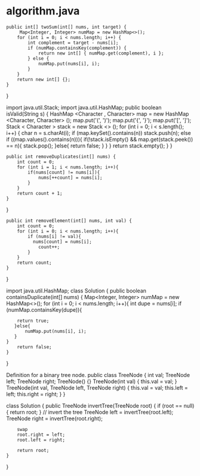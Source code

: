 # algorithm.java

    public int[] twoSum(int[] nums, int target) {
         Map<Integer, Integer> numMap = new HashMap<>();
        for (int i = 0; i < nums.length; i++) {
            int complement = target - nums[i];
            if (numMap.containsKey(complement)) {
                return new int[] { numMap.get(complement), i };
            } else {
                numMap.put(nums[i], i);
            }
        }
        return new int[] {};
    }
}


import java.util.Stack;
import java.util.HashMap;
    public boolean isValid(String s) {
        HashMap <Character , Character> map = new HashMap <Character, Character> ();
        map.put('(', ')');
        map.put('{', '}');
        map.put('[', ']');
        Stack < Character > stack = new Stack <> ();
        for (int i = 0; i < s.length(); i++) {
            char n = s.charAt(i);
            if (map.keySet().contains(n))
            stack.push(n);
            else if ((map.values().contains(n))){
                if(!stack.isEmpty() && map.get(stack.peek()) == n){
                    stack.pop();
                }else{
                    return false;
                }
            }
        }
        return stack.empty();
    }
}

    public int removeDuplicates(int[] nums) {
        int count = 0;
        for (int i = 1; i < nums.length; i++){
            if(nums[count] != nums[i]){
                nums[++count] = nums[i];
            }
        }
        return count + 1;
    }
}

    public int removeElement(int[] nums, int val) {
        int count = 0;
        for (int i = 0; i < nums.length; i++){
            if (nums[i] != val){
              nums[count] = nums[i];
                count++;
            }
        }
        return count;
    }
}

import java.util.HashMap;
class Solution {
    public boolean containsDuplicate(int[] nums) {
       Map<Integer, Integer> numMap = new HashMap<>();
       for (int i = 0; i < nums.length; i++){
           int dupe = nums[i];
        if (numMap.containsKey(dupe)){
            
        return true;
       }else{
           numMap.put(nums[i], i);
       }
    }
        return false;
    }
}


  Definition for a binary tree node.
  public class TreeNode {
      int val;
     TreeNode left;
      TreeNode right;
      TreeNode() {}
      TreeNode(int val) { this.val = val; }
      TreeNode(int val, TreeNode left, TreeNode right) {
          this.val = val;
          this.left = left;
          this.right = right;
      }
  }
 
class Solution {
    public TreeNode invertTree(TreeNode root) {
        if (root == null){
            return root;
        }
        // invert the tree
        TreeNode left = invertTree(root.left);
        TreeNode right = invertTree(root.right);
        
        swap
        root.right = left;
        root.left = right;
        
        return root;
    }
}
